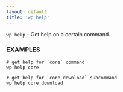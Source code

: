 ```yaml
---
layout: default
title: 'wp help'
---
```


`wp help` - Get help on a certain command.

### EXAMPLES

    # get help for `core` command
    wp help core

    # get help for `core download` subcommand
    wp help core download

